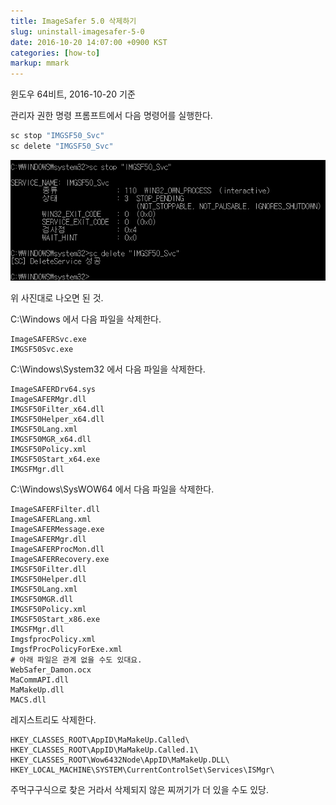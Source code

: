 ```yaml
---
title: ImageSafer 5.0 삭제하기
slug: uninstall-imagesafer-5-0
date: 2016-10-20 14:07:00 +0900 KST
categories: [how-to]
markup: mmark
---
```


윈도우 64비트, 2016-10-20 기준

관리자 권한 명령 프롬프트에서 다음 명령어를 실행한다.

```bat
sc stop "IMGSF50_Svc"
sc delete "IMGSF50_Svc"
```

![sc stop, sc delete](sc-in-command-prompt.png)

위 사진대로 나오면 된 것.

C:\Windows 에서 다음 파일을 삭제한다.

```text
ImageSAFERSvc.exe
IMGSF50Svc.exe
```

C:\Windows\System32 에서 다음 파일을 삭제한다.

```text
ImageSAFERDrv64.sys
ImageSAFERMgr.dll
IMGSF50Filter_x64.dll
IMGSF50Helper_x64.dll
IMGSF50Lang.xml
IMGSF50MGR_x64.dll
IMGSF50Policy.xml
IMGSF50Start_x64.exe
IMGSFMgr.dll
```

C:\Windows\SysWOW64 에서 다음 파일을 삭제한다.

```text
ImageSAFERFilter.dll
ImageSAFERLang.xml
ImageSAFERMessage.exe
ImageSAFERMgr.dll
ImageSAFERProcMon.dll
ImageSAFERRecovery.exe
IMGSF50Filter.dll
IMGSF50Helper.dll
IMGSF50Lang.xml
IMGSF50MGR.dll
IMGSF50Policy.xml
IMGSF50Start_x86.exe
IMGSFMgr.dll
ImgsfprocPolicy.xml
ImgsfProcPolicyForExe.xml
# 아래 파일은 관계 없을 수도 있대요.
WebSafer_Damon.ocx
MaCommAPI.dll
MaMakeUp.dll
MACS.dll
```

레지스트리도 삭제한다.

```text
HKEY_CLASSES_ROOT\AppID\MaMakeUp.Called\
HKEY_CLASSES_ROOT\AppID\MaMakeUp.Called.1\
HKEY_CLASSES_ROOT\Wow6432Node\AppID\MaMakeUp.DLL\
HKEY_LOCAL_MACHINE\SYSTEM\CurrentControlSet\Services\ISMgr\
```

주먹구구식으로 찾은 거라서 삭제되지 않은 찌꺼기가 더 있을 수도 있당.
